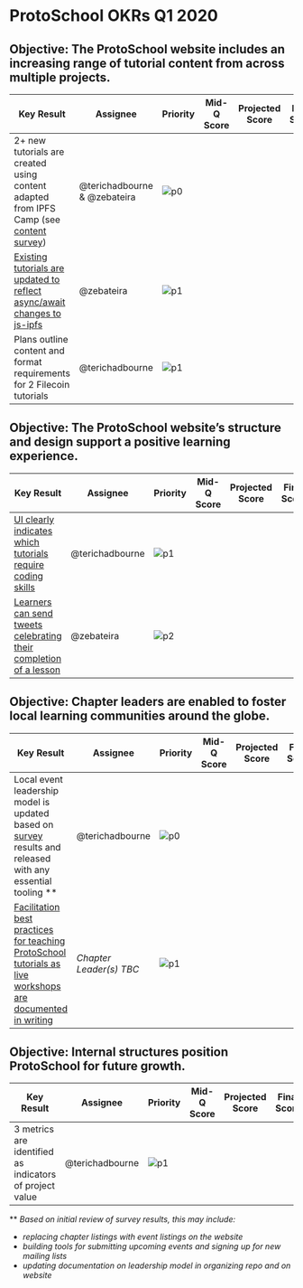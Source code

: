 # ProtoSchool OKRs Q1 2020

## Objective: The ProtoSchool website includes an increasing range of tutorial content from across multiple projects.

| Key Result | Assignee | Priority | Mid-Q Score | Projected Score | Final Score |
| ---------- | -------- | -------- | ----------- |--------------- | ----------- |
| 2+ new tutorials are created using content adapted from IPFS Camp (see [content survey](https://github.com/ProtoSchool/protoschool.github.io/issues/261)) | @terichadbourne & @zebateira |![p0](https://ipfs.io/ipfs/QmV88khHDJEXi7wo6o972MZWY661R9PhrZW6dvpFP6jnMn/p0.svg)|||||
| [Existing tutorials are updated to reflect async/await changes to js-ipfs](https://github.com/ProtoSchool/protoschool.github.io/issues/347)  | @zebateira |![p1](https://ipfs.io/ipfs/QmV88khHDJEXi7wo6o972MZWY661R9PhrZW6dvpFP6jnMn/p1.svg)|||||
| Plans outline content and format requirements for 2 Filecoin tutorials   | @terichadbourne|![p1](https://ipfs.io/ipfs/QmV88khHDJEXi7wo6o972MZWY661R9PhrZW6dvpFP6jnMn/p1.svg)|||||

## Objective: The ProtoSchool website’s structure and design support a positive learning experience.

| Key Result | Assignee | Priority | Mid-Q Score | Projected Score | Final Score |
| ---------- | -------- | -------- | ----------- | --------------- | ----------- |
| [UI clearly indicates which tutorials require coding skills](https://github.com/ProtoSchool/protoschool.github.io/issues/310) | @terichadbourne |![p1](https://ipfs.io/ipfs/QmV88khHDJEXi7wo6o972MZWY661R9PhrZW6dvpFP6jnMn/p1.svg)| |  |  |
| [Learners can send tweets celebrating their completion of a lesson](https://github.com/ProtoSchool/protoschool.github.io/issues/243)   | @zebateira | ![p2](https://ipfs.io/ipfs/QmV88khHDJEXi7wo6o972MZWY661R9PhrZW6dvpFP6jnMn/p2.svg)  |   |   |   ||

## Objective: Chapter leaders are enabled to foster local learning communities around the globe.

| Key Result | Assignee | Priority | Mid-Q Score | Projected Score | Final Score |
| ---------- | -------- | -------- | ----------- | --------------- | ----------- |
| Local event leadership model is updated based on [survey](https://github.com/ProtoSchool/organizing/issues/69) results and released with any essential tooling ** | @terichadbourne | ![p0](https://ipfs.io/ipfs/QmV88khHDJEXi7wo6o972MZWY661R9PhrZW6dvpFP6jnMn/p0.svg)| | |  |
| [Facilitation best practices for teaching ProtoSchool tutorials as live workshops are documented in writing](https://github.com/ProtoSchool/organizing/issues/58) | _Chapter Leader(s) TBC_ |![p1](https://ipfs.io/ipfs/QmV88khHDJEXi7wo6o972MZWY661R9PhrZW6dvpFP6jnMn/p1.svg)  | |  | ||

## Objective: Internal structures position ProtoSchool for future growth.

| Key Result | Assignee | Priority |   Mid-Q Score | Projected Score | Final Score |
| ---------- | -------- | ----------- | ------------ | ----------- |----------- |
| 3 metrics are identified as indicators of project value |  @terichadbourne | ![p1](https://ipfs.io/ipfs/QmV88khHDJEXi7wo6o972MZWY661R9PhrZW6dvpFP6jnMn/p1.svg) |  | |  |  | |


**  _Based on initial review of survey results, this may include:_ 
- _replacing chapter listings with event listings on the website_
- _building tools for submitting upcoming events and signing up for new mailing lists_
- _updating documentation on leadership model in organizing repo and on website_

